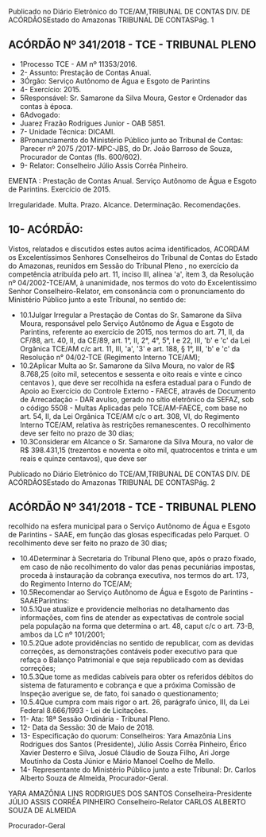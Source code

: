 Publicado  no  Diário Eletrônico do TCE/AM,TRIBUNAL DE CONTAS DIV. DE  ACÓRDÃOSEstado do Amazonas TRIBUNAL DE CONTASPág. 1

## ACÓRDÃO Nº 341/2018 - TCE - TRIBUNAL PLENO

- 1Processo TCE - AM nº 11353/2016.
- 2- Assunto: Prestação de Contas Anual.
- 3Órgão: Serviço Autônomo de Água e Esgoto de Parintins
- 4- Exercício: 2015.
- 5Responsável: Sr.  Samarone  da  Silva  Moura,  Gestor  e  Ordenador  das  contas  à época.
- 6Advogado:
- Juarez Frazão Rodrigues Junior - OAB 5851.
- 7- Unidade Técnica: DICAMI.
- 8Pronunciamento do Ministério Público junto ao Tribunal de Contas: Parecer nº 2075 /2017-MPC-JBS, do Dr. João Barroso de Souza, Procurador de Contas (fls. 600/602).
- 9- Relator: Conselheiro Júlio Assis Corrêa Pinheiro.

EMENTA : Prestação de Contas Anual. Serviço Autônomo de Água e Esgoto de Parintins. Exercício de 2015.

Irregularidade. Multa. Prazo. Alcance. Determinação. Recomendações.

## 10- ACÓRDÃO:

Vistos, relatados e discutidos estes autos acima identificados, ACORDAM os Excelentíssimos Senhores Conselheiros do Tribunal de Contas do Estado do Amazonas,  reunidos  em  Sessão  do Tribunal  Pleno ,  no  exercício  da  competência atribuída pelo art. 11, inciso III, alínea 'a', item 3, da Resolução nº 04/2002-TCE/AM, à unanimidade, nos termos do voto do Excelentíssimo Senhor Conselheiro-Relator, em consonância com  o  pronunciamento  do  Ministério  Público  junto  a  este  Tribunal,  no sentido de:

- 10.1Julgar  Irregular a  Prestação  de  Contas do Sr.  Samarone  da Silva  Moura, responsável  pelo  Serviço  Autônomo  de  Água  e Esgoto de Parintins, referente ao exercício de 2015, nos termos do art. 71, II, da CF/88, art. 40, II, da CE/89, art. 1°, II, 2°, 4°, 5°, I e 22, III, 'b' e 'c' da Lei Orgânica TCE/AM c/c art. 11, III, 'a', '3' e art. 188, § 1°, III, 'b' e 'c' da Resolução n° 04/02-TCE (Regimento Interno TCE/AM);
- 10.2Aplicar Multa ao Sr. Samarone da Silva Moura, no valor de R$ 8.768,25 (oito  mil,  setecentos  e  sessenta  e  oito  reais  e  vinte  e cinco centavos ), que deve ser recolhida na esfera estadual para o Fundo  de  Apoio  ao  Exercício  do  Controle  Externo  -  FAECE, através de Documento de Arrecadação - DAR avulso, gerado no sítio  eletrônico da SEFAZ, sob o código 5508 - Multas Aplicadas pelo  TCE/AM-FAECE,  com  base  no  art.  54,  II,  da  Lei  Orgânica TCE/AM c/c o art. 308, VI, do Regimento Interno TCE/AM, relativa às  restrições  remanescentes. O  recolhimento  deve  ser  feito  no prazo de 30 dias;
- 10.3Considerar  em  Alcance o Sr.  Samarone  da  Silva Moura, no valor de R$ 398.431,15 (trezentos e noventa e oito mil, quatrocentos e trinta e um reais e quinze centavos), que deve ser

Publicado  no  Diário Eletrônico do TCE/AM,TRIBUNAL DE CONTAS DIV. DE  ACÓRDÃOSEstado do Amazonas TRIBUNAL DE CONTASPág. 2

## ACÓRDÃO Nº 341/2018 - TCE - TRIBUNAL PLENO

recolhido na esfera municipal para o Serviço Autônomo de Água e Esgoto de Parintins - SAAE, em função das glosas especificadas pelo Parquet. O recolhimento deve ser feito no prazo de 30 dias;

- 10.4Determinar à  Secretaria  do  Tribunal  Pleno  que,  após  o  prazo fixado, em  caso  de  não  recolhimento  do valor das  penas pecuniárias impostas, proceda à instauração da cobrança executiva,  nos  termos  do  art.  173,  do  Regimento  Interno  do TCE/AM;
- 10.5Recomendar ao Serviço Autônomo  de Água  e  Esgoto  de Parintins - SAAEParintins:
- 10.5.1Que atualize e providencie melhorias no detalhamento das informações,  com  fins  de  atender  as  expectativas  de controle social pela população na forma que determina o art. 48, caput c/c o art. 73-B, ambos da LC nº 101/2001;
- 10.5.2Que adote providências no sentido de republicar, com as devidas  correções,  as  demonstrações  contáveis  poder executivo  para  que  refaça  o  Balanço  Patrimonial  e  que seja republicado com as devidas correções;
- 10.5.3Que  tome  as  medidas  cabíveis  para  obter  os  referidos débitos  do  sistema  de  faturamento  e  cobrança  e  que  a próxima  Comissão  de  Inspeção  averigue  se,  de  fato,  foi sanado o questionamento;
- 10.5.4Que cumpra com mais rigor o art. 26, parágrafo único, III, da Lei Federal 8.666/1993 - Lei de Licitações.
- 11- Ata: 18ª Sessão Ordinária - Tribunal Pleno.
- 12- Data da Sessão: 30 de Maio de 2018.
- 13- Especificação do quorum: Conselheiros: Yara Amazônia Lins Rodrigues dos Santos (Presidente), Júlio Assis Corrêa Pinheiro, Érico Xavier Desterro e Silva, Josué Cláudio de Souza Filho, Ari Jorge Moutinho da Costa Júnior e Mário Manoel Coelho de Mello.
- 14- Representante  do  Ministério  Público  junto  a  este  Tribunal: Dr. Carlos  Alberto Souza de Almeida, Procurador-Geral.

YARA AMAZÔNIA LINS RODRIGUES DOS SANTOS Conselheira-Presidente JÚLIO ASSIS CORRÊA PINHEIRO Conselheiro-Relator CARLOS ALBERTO SOUZA DE ALMEIDA

Procurador-Geral